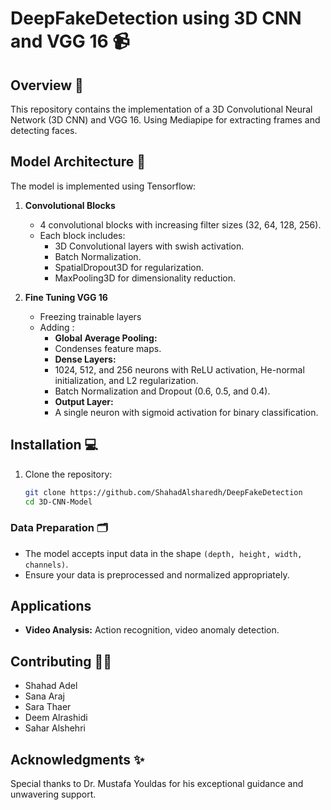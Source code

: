 # DeepFakeDetection using 3D CNN and VGG 16 📹


## Overview 🔎
This repository contains the implementation of a 3D Convolutional Neural Network (3D CNN) and VGG 16. Using Mediapipe for extracting frames and detecting faces. 

## Model Architecture 🧠
The model is implemented using Tensorflow: 

1. **Convolutional Blocks**
   - 4 convolutional blocks with increasing filter sizes (32, 64, 128, 256).
   - Each block includes:
     - 3D Convolutional layers with swish activation.
     - Batch Normalization.
     - SpatialDropout3D for regularization.
     - MaxPooling3D for dimensionality reduction.

2. **Fine Tuning VGG 16**
   - Freezing trainable layers
   - Adding :
       - **Global Average Pooling:**
       -  Condenses feature maps.
       - **Dense Layers:**
       - 1024, 512, and 256 neurons with ReLU activation, He-normal initialization, and L2 regularization.
       - Batch Normalization and Dropout (0.6, 0.5, and 0.4).
       - **Output Layer:**
       - A single neuron with sigmoid activation for binary classification.
     


## Installation 💻
1. Clone the repository:
   ```bash
   git clone https://github.com/ShahadAlsharedh/DeepFakeDetection
   cd 3D-CNN-Model
   ```


### Data Preparation 🗂️
- The model accepts input data in the shape `(depth, height, width, channels)`.
- Ensure your data is preprocessed and normalized appropriately.


## Applications
- **Video Analysis:** Action recognition, video anomaly detection.


## Contributing 👩‍💻
- Shahad Adel
- Sana Araj
- Sara Thaer
- Deem Alrashidi
- Sahar Alshehri



## Acknowledgments ✨
Special thanks to Dr. Mustafa Youldas for his exceptional guidance and unwavering support.
